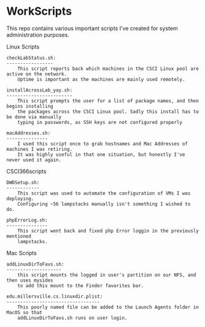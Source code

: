 # WorkScripts
This repo contains various important scripts I've created for system administration purposes.

Linux Scripts

	checkLabStatus.sh:
	-----------------
		This script reports back which machines in the CSCI Linux pool are active on the network. 
		Uptime is important as the machines are mainly used remotely.

	installAcrossLab_yay.sh:
	------------------------
		This script prompts the user for a list of package names, and then begins installing 
		the packages across the CSCI Linux pool. Sadly this install has to be done via manually 
		typing in passwords, as SSH keys are not configured properly

	macAddresses.sh:
	---------------
		I used this script once to grab hostnames and Mac Addresses of machines I was retiring. 
		It was highly useful in that one situation, but honestly I've never used it again.

CSCI366scripts

	DWDSetup.sh:
	------------
		This script was used to automate the configuration of VMs I was deploying. 
		Configuring ~56 lampstacks manually isn't something I wished to do.

	phpErrorLog.sh:
	---------------
		This script went back and fixed php Error loggin in the previously mentioned 
		lampstacks.

Mac Scripts
	
	addLinuxDirToFavs.sh:
	--------------------
		this script mounts the logged in user's partition on our NFS, and then uses mysides 
		to add this mount to the Finder favorites bar.

	edu.millersville.cs.linuxdir.plist:
	----------------------------------
		This poorly named file can be added to the Launch Agents folder in MacOS so that 
		addLinuxDirToFavs.sh runs on user login.

